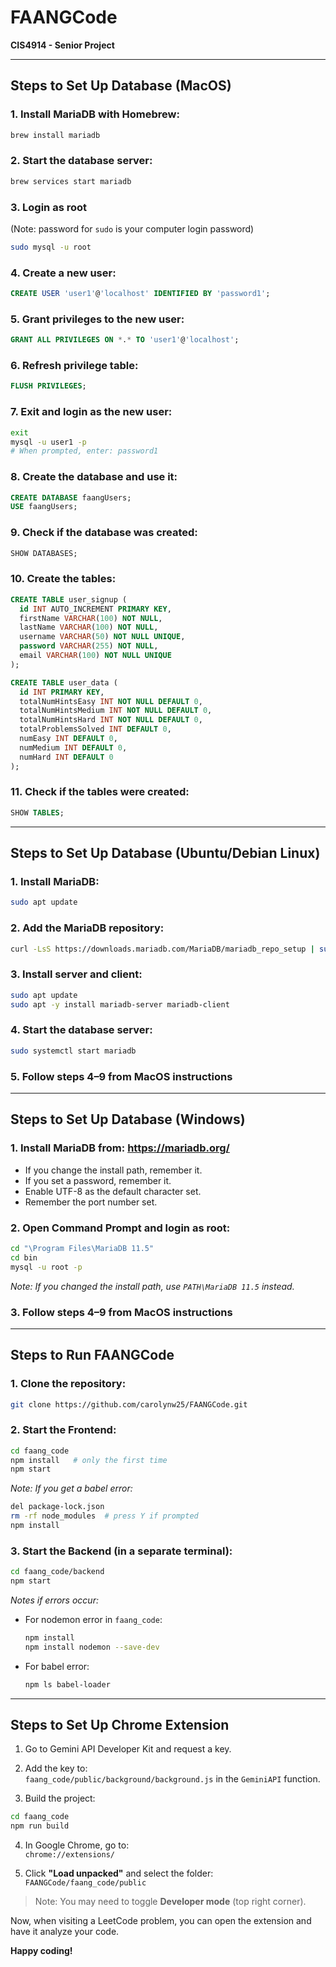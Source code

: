 # FAANGCode  
**CIS4914 - Senior Project**

---

## Steps to Set Up Database (MacOS)

### 1. Install MariaDB with Homebrew:
```bash
brew install mariadb
```

### 2. Start the database server:
```bash
brew services start mariadb
```

### 3. Login as root  
(Note: password for `sudo` is your computer login password)
```bash
sudo mysql -u root
```

### 4. Create a new user:
```sql
CREATE USER 'user1'@'localhost' IDENTIFIED BY 'password1';
```

### 5. Grant privileges to the new user:
```sql
GRANT ALL PRIVILEGES ON *.* TO 'user1'@'localhost';
```

### 6. Refresh privilege table:
```sql
FLUSH PRIVILEGES;
```

### 7. Exit and login as the new user:
```bash
exit
mysql -u user1 -p
# When prompted, enter: password1
```

### 8. Create the database and use it:
```sql
CREATE DATABASE faangUsers;
USE faangUsers;
```

### 9. Check if the database was created:
```sql
SHOW DATABASES;
```

### 10. Create the tables:
```sql
CREATE TABLE user_signup (
  id INT AUTO_INCREMENT PRIMARY KEY,
  firstName VARCHAR(100) NOT NULL,
  lastName VARCHAR(100) NOT NULL,
  username VARCHAR(50) NOT NULL UNIQUE,
  password VARCHAR(255) NOT NULL,
  email VARCHAR(100) NOT NULL UNIQUE
);

CREATE TABLE user_data (
  id INT PRIMARY KEY,
  totalNumHintsEasy INT NOT NULL DEFAULT 0,
  totalNumHintsMedium INT NOT NULL DEFAULT 0,
  totalNumHintsHard INT NOT NULL DEFAULT 0,
  totalProblemsSolved INT DEFAULT 0,
  numEasy INT DEFAULT 0,
  numMedium INT DEFAULT 0,
  numHard INT DEFAULT 0
);
```

### 11. Check if the tables were created:
```sql
SHOW TABLES;
```

---

## Steps to Set Up Database (Ubuntu/Debian Linux)

### 1. Install MariaDB:
```bash
sudo apt update
```

### 2. Add the MariaDB repository:
```bash
curl -LsS https://downloads.mariadb.com/MariaDB/mariadb_repo_setup | sudo bash -s -- --mariadb-server-version=11.5.2
```

### 3. Install server and client:
```bash
sudo apt update
sudo apt -y install mariadb-server mariadb-client
```

### 4. Start the database server:
```bash
sudo systemctl start mariadb
```

### 5. Follow steps 4–9 from **MacOS instructions**

---

## Steps to Set Up Database (Windows)

### 1. Install MariaDB from: https://mariadb.org/  
- If you change the install path, remember it.  
- If you set a password, remember it.  
- Enable UTF-8 as the default character set.  
- Remember the port number set.

### 2. Open Command Prompt and login as root:
```cmd
cd "\Program Files\MariaDB 11.5"
cd bin
mysql -u root -p
```
*Note: If you changed the install path, use `PATH\MariaDB 11.5` instead.*

### 3. Follow steps 4–9 from **MacOS instructions**

---

## Steps to Run FAANGCode

### 1. Clone the repository:
```bash
git clone https://github.com/carolynw25/FAANGCode.git
```

### 2. Start the Frontend:
```bash
cd faang_code
npm install   # only the first time
npm start
```
*Note: If you get a babel error:*
```bash
del package-lock.json
rm -rf node_modules  # press Y if prompted
npm install
```

### 3. Start the Backend (in a separate terminal):
```bash
cd faang_code/backend
npm start
```

*Notes if errors occur:*
- For nodemon error in `faang_code`:  
  ```bash
  npm install
  npm install nodemon --save-dev
  ```

- For babel error:  
  ```bash
  npm ls babel-loader
  ```

---

## Steps to Set Up Chrome Extension

1. Go to Gemini API Developer Kit and request a key.  
2. Add the key to:  
   `faang_code/public/background/background.js` in the `GeminiAPI` function.

3. Build the project:
```bash
cd faang_code
npm run build
```

4. In Google Chrome, go to:  
   `chrome://extensions/`

5. Click **"Load unpacked"** and select the folder:  
   `FAANGCode/faang_code/public`

> Note: You may need to toggle **Developer mode** (top right corner).

Now, when visiting a LeetCode problem, you can open the extension and have it analyze your code.

**Happy coding!**
